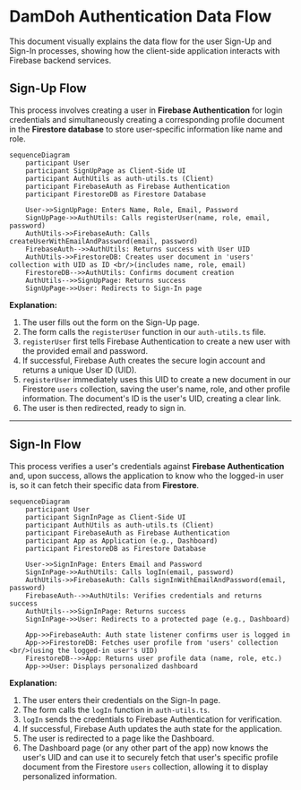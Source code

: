 # DamDoh Authentication Data Flow

This document visually explains the data flow for the user Sign-Up and Sign-In processes, showing how the client-side application interacts with Firebase backend services.

## Sign-Up Flow

This process involves creating a user in **Firebase Authentication** for login credentials and simultaneously creating a corresponding profile document in the **Firestore database** to store user-specific information like name and role.

```mermaid
sequenceDiagram
    participant User
    participant SignUpPage as Client-Side UI
    participant AuthUtils as auth-utils.ts (Client)
    participant FirebaseAuth as Firebase Authentication
    participant FirestoreDB as Firestore Database

    User->>SignUpPage: Enters Name, Role, Email, Password
    SignUpPage->>AuthUtils: Calls registerUser(name, role, email, password)
    AuthUtils->>FirebaseAuth: Calls createUserWithEmailAndPassword(email, password)
    FirebaseAuth-->>AuthUtils: Returns success with User UID
    AuthUtils->>FirestoreDB: Creates user document in 'users' collection with UID as ID <br/>(includes name, role, email)
    FirestoreDB-->>AuthUtils: Confirms document creation
    AuthUtils-->>SignUpPage: Returns success
    SignUpPage->>User: Redirects to Sign-In page
```

**Explanation:**
1.  The user fills out the form on the Sign-Up page.
2.  The form calls the `registerUser` function in our `auth-utils.ts` file.
3.  `registerUser` first tells Firebase Authentication to create a new user with the provided email and password.
4.  If successful, Firebase Auth creates the secure login account and returns a unique User ID (UID).
5.  `registerUser` immediately uses this UID to create a new document in our Firestore `users` collection, saving the user's name, role, and other profile information. The document's ID is the user's UID, creating a clear link.
6.  The user is then redirected, ready to sign in.

---

## Sign-In Flow

This process verifies a user's credentials against **Firebase Authentication** and, upon success, allows the application to know who the logged-in user is, so it can fetch their specific data from **Firestore**.

```mermaid
sequenceDiagram
    participant User
    participant SignInPage as Client-Side UI
    participant AuthUtils as auth-utils.ts (Client)
    participant FirebaseAuth as Firebase Authentication
    participant App as Application (e.g., Dashboard)
    participant FirestoreDB as Firestore Database

    User->>SignInPage: Enters Email and Password
    SignInPage->>AuthUtils: Calls logIn(email, password)
    AuthUtils->>FirebaseAuth: Calls signInWithEmailAndPassword(email, password)
    FirebaseAuth-->>AuthUtils: Verifies credentials and returns success
    AuthUtils-->>SignInPage: Returns success
    SignInPage->>User: Redirects to a protected page (e.g., Dashboard)

    App->>FirebaseAuth: Auth state listener confirms user is logged in
    App->>FirestoreDB: Fetches user profile from 'users' collection <br/>(using the logged-in user's UID)
    FirestoreDB-->>App: Returns user profile data (name, role, etc.)
    App->>User: Displays personalized dashboard
```

**Explanation:**
1.  The user enters their credentials on the Sign-In page.
2.  The form calls the `logIn` function in `auth-utils.ts`.
3.  `logIn` sends the credentials to Firebase Authentication for verification.
4.  If successful, Firebase Auth updates the auth state for the application.
5.  The user is redirected to a page like the Dashboard.
6.  The Dashboard page (or any other part of the app) now knows the user's UID and can use it to securely fetch that user's specific profile document from the Firestore `users` collection, allowing it to display personalized information.
